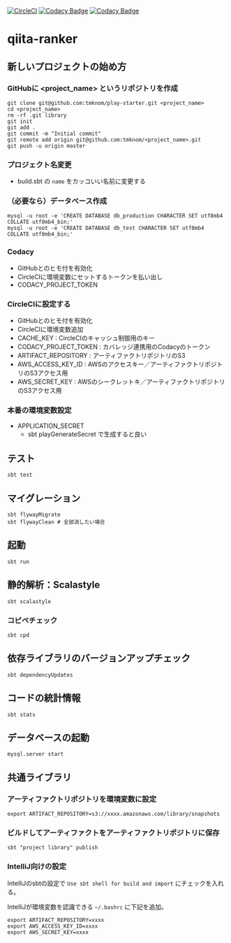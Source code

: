 [![CircleCI](https://circleci.com/gh/tmknom/play-starter.svg?style=svg)](https://circleci.com/gh/tmknom/play-starter)
[![Codacy Badge](https://api.codacy.com/project/badge/Grade/4a63301e1b2e460492411c8d513c70ab)](https://www.codacy.com/app/tmknom/play-starter)
[![Codacy Badge](https://api.codacy.com/project/badge/Coverage/4a63301e1b2e460492411c8d513c70ab)](https://www.codacy.com/app/tmknom/play-starter)

# qiita-ranker

## 新しいプロジェクトの始め方

### GitHubに <project_name> というリポジトリを作成

```
git clone git@github.com:tmknom/play-starter.git <project_name>
cd <project_name>
rm -rf .git library
git init
git add .
git commit -m "Initial commit"
git remote add origin git@github.com:tmknom/<project_name>.git
git push -u origin master
```

### プロジェクト名変更

* build.sbt の `name` をカッコいい名前に変更する

### （必要なら）データベース作成

```
mysql -u root -e 'CREATE DATABASE db_production CHARACTER SET utf8mb4 COLLATE utf8mb4_bin;'
mysql -u root -e 'CREATE DATABASE db_test CHARACTER SET utf8mb4 COLLATE utf8mb4_bin;'
```

### Codacy

* GitHubとのヒモ付を有効化
* CircleCIに環境変数にセットするトークンを払い出し
 * CODACY_PROJECT_TOKEN

### CircleCIに設定する

* GitHubとのヒモ付を有効化
* CircleCIに環境変数追加
 * CACHE_KEY : CircleCIのキャッシュ制御用のキー
 * CODACY_PROJECT_TOKEN : カバレッジ連携用のCodacyのトークン
 * ARTIFACT_REPOSITORY : アーティファクトリポジトリのS3
 * AWS_ACCESS_KEY_ID : AWSのアクセスキー／アーティファクトリポジトリのS3アクセス用
 * AWS_SECRET_KEY : AWSのシークレットキ／アーティファクトリポジトリのS3アクセス用

### 本番の環境変数設定

* APPLICATION_SECRET
  * sbt playGenerateSecret で生成すると良い


## テスト

```
sbt test
```

## マイグレーション

```
sbt flywayMigrate
sbt flywayClean # 全部消したい場合
```

## 起動

```
sbt run
```

## 静的解析：Scalastyle

```
sbt scalastyle
```

### コピペチェック

```
sbt cpd
```

## 依存ライブラリのバージョンアップチェック

```
sbt dependencyUpdates
```

## コードの統計情報

```
sbt stats
```

## データベースの起動

```
mysql.server start
```

## 共通ライブラリ

### アーティファクトリポジトリを環境変数に設定

```
export ARTIFACT_REPOSITORY=s3://xxxx.amazonaws.com/library/snapshots
```

### ビルドしてアーティファクトをアーティファクトリポジトリに保存

```
sbt "project library" publish
```

### IntelliJ向けの設定

IntelliJのsbtの設定で `Use sbt shell for build and import` にチェックを入れる。

IntelliJが環境変数を認識できる `~/.bashrc` に下記を追加。

```
export ARTIFACT_REPOSITORY=xxxx
export AWS_ACCESS_KEY_ID=xxxx
export AWS_SECRET_KEY=xxxx
```
